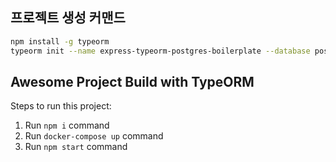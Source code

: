 ## 프로젝트 생성 커맨드

```bash
npm install -g typeorm
typeorm init --name express-typeorm-postgres-boilerplate --database postgres --express --docker
```

## Awesome Project Build with TypeORM

Steps to run this project:

1. Run `npm i` command
2. Run `docker-compose up` command
3. Run `npm start` command
